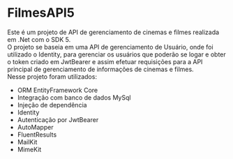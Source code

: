 # FilmesAPI5

Este é um projeto de API de gerenciamento de cinemas e filmes realizada em .Net com o SDK 5.<br />
O projeto se baseia em uma API de gerenciamento de Usuário, onde foi utilizado o Identity, para gerenciar os usuários que poderão se logar e obter o token criado em JwtBearer e assim efetuar requisições para a API principal de gerenciamento de informações de cinemas e filmes.<br />
Nesse projeto foram utilizados:<br />
* ORM EntityFramework Core
* Integração com banco de dados MySql
* Injeção de dependência
* Identity
* Autenticação por JwtBearer
* AutoMapper
* FluentResults
* MailKit
* MimeKit
